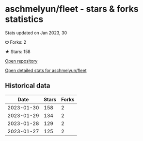 # aschmelyun/fleet - stars & forks statistics

Stats updated on Jan 2023, 30

☋ Forks: 2

★ Stars: 158

[Open repository](https://github.com/aschmelyun/fleet)

[Open detailed stats for aschmelyun/fleet](https://reviewgithub.com/rep/aschmelyun/fleet)

## Historical data
| Date | Stars | Forks |
|------|-------|-------|
| 2023-01-30 | 158 | 2 | 
| 2023-01-29 | 134 | 2 | 
| 2023-01-28 | 129 | 2 | 
| 2023-01-27 | 125 | 2 | 


